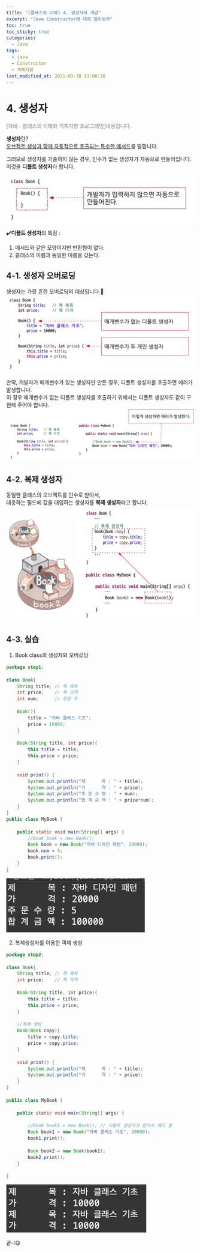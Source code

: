 ```yaml
---
title: "[클래스의 이해] 4. 생성자의 개념"
excerpt: "Java Constructor에 대해 알아보자"
toc: true
toc_sticky: true
categories:
  - Java
tags:
  - java
  - Constructor
  - 객체지향
last_modified_at: 2021-03-30 13:08:20
---
```


# 4. 생성자
<span style="color:grey">[자바 : 클래스의 이해와 객체지향 프로그래밍]내용입니다.</span>
  
**생성자**란?  
<u>오브젝트 생성과 함께 자동적으로 호출되는 특수한 메서드</u>를 말합니다.  
  
그러므로 생성자를 기술하지 않는 경우, 인수가 없는 생성자가 자동으로 만들어집니다.  
이것을 **디폴트 생성자**라 합니다.  

![이미지](/assets/images/JAVA/constructor/constructor1.png)

✔️**디폴트 생성자**의 특징 :  
1. 메서드와 같은 모양이지만 반환형이 없다.  
2. 클래스의 이름과 동일한 이름을 갖는다.  

## 4-1. 생성자 오버로딩
생성자는 가장 흔한 오버로딩의 대상입니다.🌝
![이미지](/assets/images/JAVA/constructor/constructor2.png)
  
만약, 개발자가 매개변수가 있는 생성자만 만든 경우, 디폴트 생성자를 호출하면 에러가 발생합니다.  
이 경우 매개변수가 없는 디폴트 생성자를 호출하기 위해서는 디폴트 생성자도 같이 구현해 주어야 합니다.  
![이미지](/assets/images/JAVA/constructor/constructor3.png)

## 4-2. 복제 생성자
동일한 클래스의 오브젝트를 인수로 받아서,  
대응하는 필드에 값을 대입하는 생성자를 **복제 생성자**라고 합니다.  
![이미지](/assets/images/JAVA/constructor/constructor4.png)

## 4-3. 실습
1. Book class의 생성자와 오버로딩

```java
package step1;

class Book{
	String title; // 책 제목
	int price; 	  // 책 가격
	int num; 	  // 주문 수
	
	Book(){
		title = "자바 클래스 기초";
		price = 10000;
	}
	
	Book(String title, int price){
		this.title = title;
		this.price = price;
	}
	
	void print() {
		System.out.println("제      목 : " + title);
		System.out.println("가      격 : " + price);
		System.out.println("주 문 수 량 : " + num);
		System.out.println("합 계 금 액 : " + price*num);
	}
}
public class MyBook {

	public static void main(String[] args) {
		//Book book = new Book();
		Book book = new Book("자바 디자인 패턴", 20000);
		book.num = 5;
		book.print();
	}
}
```
![이미지](/assets/images/JAVA/constructor/constructor5.png)

2. 복제생성자를 이용한 객체 생성
   
```java
package step2;

class Book{
	String title; // 책 제목
	int price;    // 책 가격
	
	Book(String title, int price){
		this.title = title;
		this.price = price;
	}
	
	//복제 생성
	Book(Book copy){
		title = copy.title;
		price = copy.price;
	}
	
	void print() {
		System.out.println("제      목 : " + title);
		System.out.println("가      격 : " + price);
	}
}

public class MyBook {

	public static void main(String[] args) {

		//Book book1 = new Book(); // 디폴트 생성자가 없어서 에러 발
		Book book1 = new Book("자바 클래스 기초", 10000);
		book1.print();
		
		Book book2 = new Book(book1);
		book2.print();
	}

}

```
![이미지](/assets/images/JAVA/constructor/constructor6.png)
  
  
끝-!😋